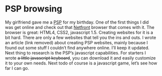 <!--
  id: 216
  date: 2006-07-19T08:48:25
  modified: 2006-07-19T08:48:25
  slug: pspbrowsing
  type: post
  excerpt: <p>My girlfriend gave me a PSP for my birthday. One of the first things I did was get online and check out that Netfront browser that comes with it. The browser is great: HTML4, CSS2, javascript 1.5. Creating websites for it is a bit hard. There are only a few websites that tell you the [&hellip;]</p>
  categories: CSS, Javascript
  tags: PSP
  inCv: 
  inPortfolio: 
  dateFrom: 
  dateTo: 
-->

# PSP browsing

<p>My girlfriend gave me a <a href="http://www.yourpsp.com/psp/psp.html" target="psp">PSP</a> for my birthday. One of the first things I did was get online and check out that <a href="http://www.access.co.jp/" target="netfront">Netfront</a> browser that comes with it. The browser is great: HTML4, CSS2, javascript 1.5. Creating websites for it is a bit hard. There are only a few websites that tell you the ins and outs. I wrote an article (link removed) about creating PSP websites, mainly because I found out some stuff I couldn&#8217;t find anywhere online. I&#8217;ll keep it updated.<br />
Next thing to research is the PSP&#8217;s javascript capabilities. For starters I wrote <del>a little javascript keyboard</del>, you can download it and easily customize it to your own needs. Next todo of course is a javascript game, let&#8217;s see how far I can go.</p>